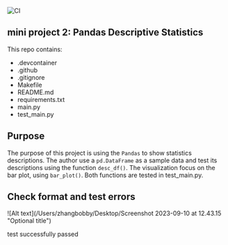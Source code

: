 ![CI](https://github.com/nogibjj/TianjiRao_Pandas_Desc_Stat_Script/actions/workflows/ci.yml/badge.svg)

## mini project 2: Pandas Descriptive Statistics 

This repo contains: 
- .devcontainer     
- .github   
- .gitignore    
- Makefile  
- README.md     
- requirements.txt      
- main.py   
- test_main.py

## Purpose
The purpose of this project is using the `Pandas` to show statistics descriptions. The author use a `pd.DataFrame` as a sample data and test its descriptions using the function `desc_df()`. The visualization focus on the bar plot, using `bar_plot()`. Both functions are tested in test_main.py.

## Check format and test errors
![Alt text](/Users/zhangbobby/Desktop/Screenshot 2023-09-10 at 12.43.15 "Optional title")

test successfully passed 




